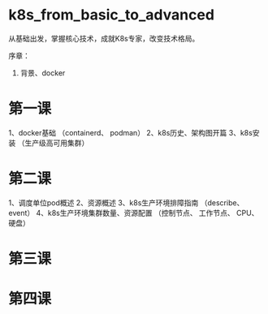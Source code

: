 # k8s_from_basic_to_advanced
从基础出发，掌握核心技术，成就K8s专家，改变技术格局。


序章：
1. 背景、docker


# 第一课
1、docker基础 （containerd、 podman）
2、k8s历史、架构图开篇
3、k8s安装 （生产级高可用集群）

# 第二课
1、调度单位pod概述
2、资源概述
3、k8s生产环境排障指南 （describe、 event）
4、k8s生产环境集群数量、资源配置 （控制节点、 工作节点、 CPU、 硬盘）


# 第三课


# 第四课